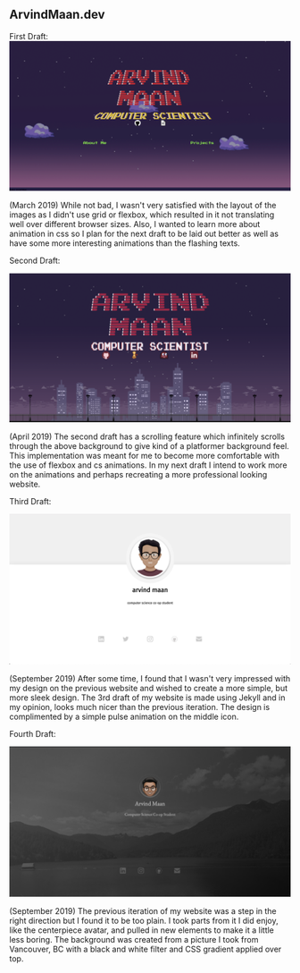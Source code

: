 ArvindMaan.dev
---

First Draft: 
![website draft1](assets/drafts/Draft1.png)

(March 2019)
While not bad, I wasn't very satisfied with the layout of the images as I didn't use grid or flexbox, which resulted in it not translating well over different browser sizes. Also, I wanted to learn more about animation in css so I plan for the next draft to be laid out better as well as have some more interesting animations than the flashing texts.

Second Draft:

![website draft2](assets/drafts/Draft2.png) 

(April 2019)
The second draft has a scrolling feature which infinitely scrolls through the above background to give kind of a platformer background feel.
This implementation was meant for me to become more comfortable with the use of flexbox and cs animations. In my next draft I intend to work more on the animations and perhaps recreating a more professional looking website.

Third Draft: 

![website draft3](assets/drafts/Draft3.png) 

(September 2019)
After some time, I found that I wasn't very impressed with my design on the previous website and wished to create a more simple, but more sleek design. The 3rd draft of my website is made using Jekyll and in my opinion, looks much nicer than the previous iteration. The design is complimented by a simple pulse animation on the middle icon. 

Fourth Draft: 

![website draft3](assets/drafts/Draft4.png) 

(September 2019)
The previous iteration of my website was a step in the right direction but I found it to be too plain. I took parts from it I did enjoy, like the centerpiece avatar, and pulled in new elements to make it a little less boring. The background was created from a picture I took from Vancouver, BC with a black and white filter and CSS gradient applied over top.